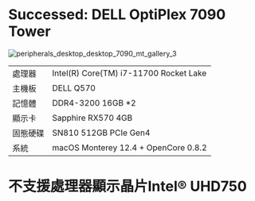# Successed: DELL OptiPlex 7090 Tower

![peripherals_desktop_desktop_7090_mt_gallery_3](https://user-images.githubusercontent.com/79300809/180198714-5ffb52c7-d09d-489a-bd3d-104be4e3ab3c.jpg)

<table>
  <tr>
    <td>處理器</td><td>Intel(R) Core(TM) i7-11700 Rocket Lake</td>
  </tr>
  <tr>
    <td>主機板</td><td>DELL Q570</td>
  </tr>
  <tr>  
    <td>記憶體</td><td>DDR4-3200 16GB *2</td>
  </tr>
  <tr>
    <td>顯示卡</td><td>Sapphire RX570 4GB</td>
  </tr>
  <tr>  
    <td>固態硬碟</td><td>SN810 512GB PCIe Gen4</td>
  </tr>
  <tr>
    <td>系統</td><td>macOS Monterey 12.4 + OpenCore 0.8.2</td>
  </tr>  
</table>

# 不支援處理器顯示晶片Intel® UHD750 
